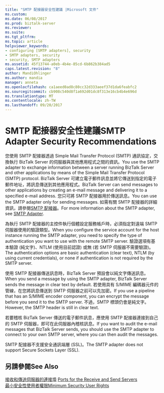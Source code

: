 ```yaml
---
title: "SMTP 配接器安全性建議 |Microsoft 文件"
ms.custom: 
ms.date: 06/08/2017
ms.prod: biztalk-server
ms.reviewer: 
ms.suite: 
ms.tgt_pltfrm: 
ms.topic: article
helpviewer_keywords:
- configuring [SMTP adapters], security
- SMTP adapters, security
- security, SMTP adapters
ms.assetid: 45f13744-a0eb-4b4e-85cd-6b862b384ad5
caps.latest.revision: "8"
author: MandiOhlinger
ms.author: mandia
manager: anneta
ms.openlocfilehash: ca1aeed0ad8c80cc32d333aeef37d1da6feabfc2
ms.sourcegitcommit: cb908c540d8f1a692d01dc8f313e16cb4b4e696d
ms.translationtype: MT
ms.contentlocale: zh-TW
ms.lasthandoff: 09/20/2017
---
```

# <a name="smtp-adapter-security-recommendations"></a><span data-ttu-id="2051e-102">SMTP 配接器安全性建議</span><span class="sxs-lookup"><span data-stu-id="2051e-102">SMTP Adapter Security Recommendations</span></span>
<span data-ttu-id="2051e-103">您使用 SMTP 配接器透過 Simple Mail Transfer Protocol (SMTP) 通訊協定，交換執行 BizTalk Server 的伺服器與其他應用程式之間的資訊。</span><span class="sxs-lookup"><span data-stu-id="2051e-103">You use the SMTP adapter to exchange information between a server running BizTalk Server and other applications by means of the Simple Mail Transfer Protocol (SMTP) protocol.</span></span> <span data-ttu-id="2051e-104">BizTalk Server 可建立電子郵件訊息並將它傳送到指定的電子郵件地址，將訊息傳送到其他應用程式。</span><span class="sxs-lookup"><span data-stu-id="2051e-104">BizTalk Server can send messages to other applications by creating an e-mail message and delivering it to a specified e-mail address.</span></span> <span data-ttu-id="2051e-105">您只可將 SMTP 配接器用於傳送訊息。</span><span class="sxs-lookup"><span data-stu-id="2051e-105">You can use the SMTP adapter only for sending messages.</span></span> <span data-ttu-id="2051e-106">如需有關 SMTP 配接器的詳細資訊，請參閱[SMTP 配接器](../core/smtp-adapter.md)。</span><span class="sxs-lookup"><span data-stu-id="2051e-106">For more information about the SMTP adapter, see [SMTP Adapter](../core/smtp-adapter.md).</span></span>  
  
 <span data-ttu-id="2051e-107">為執行 SMTP 配接器的主控件執行個體設定服務帳戶時，必須指定對遠端 SMTP 伺服器使用的驗證類型。</span><span class="sxs-lookup"><span data-stu-id="2051e-107">When you configure the service account for the host instance running the SMTP adapter, you need to specify the type of authentication you want to use with the remote SMTP server.</span></span> <span data-ttu-id="2051e-108">驗證選項有基本驗證 (純文字)、NTLM (使用目前認證) 或無 (若 SMTP 伺服器不需要驗證)。</span><span class="sxs-lookup"><span data-stu-id="2051e-108">The authentication options are basic authentication (clear text), NTLM (by using current credentials), or none if authentication is not required by the SMTP server.</span></span>  
  
 <span data-ttu-id="2051e-109">使用 SMTP 配接器傳送訊息時，BizTalk Server 預設會以純文字傳送訊息。</span><span class="sxs-lookup"><span data-stu-id="2051e-109">When you send a message by using the SMTP adapter, BizTalk Server sends the message in clear text by default.</span></span> <span data-ttu-id="2051e-110">若使用具有 S/MIME 編碼器元件的管線，在您將訊息傳送到 SMTP 伺服器之前可以先加密。</span><span class="sxs-lookup"><span data-stu-id="2051e-110">If you use a pipeline that has an S/MIME encoder component, you can encrypt the message before you send it to the SMTP server.</span></span> <span data-ttu-id="2051e-111">不過，SMTP 標頭仍會是純文字。</span><span class="sxs-lookup"><span data-stu-id="2051e-111">However, the SMTP header is still in clear text.</span></span>  
  
 <span data-ttu-id="2051e-112">若要稽核 BizTalk Server 傳送的電子郵件訊息，應使用 SMTP 配接器連接到自己的 SMTP 伺服器，即可在此伺服器內稽核訊息。</span><span class="sxs-lookup"><span data-stu-id="2051e-112">If you want to audit the e-mail messages that BizTalk Server sends, you should use the SMTP adapter to connect to your own SMTP server, where you can then audit the messages.</span></span>  
  
 <span data-ttu-id="2051e-113">SMTP 配接器不支援安全通訊端層 (SSL)。</span><span class="sxs-lookup"><span data-stu-id="2051e-113">The SMTP adapter does not support Secure Sockets Layer (SSL).</span></span>  
  
## <a name="see-also"></a><span data-ttu-id="2051e-114">另請參閱</span><span class="sxs-lookup"><span data-stu-id="2051e-114">See Also</span></span>  
 <span data-ttu-id="2051e-115">[接收和傳送伺服器的連接埠](../core/ports-for-the-receive-and-send-servers.md) </span><span class="sxs-lookup"><span data-stu-id="2051e-115">[Ports for the Receive and Send Servers](../core/ports-for-the-receive-and-send-servers.md) </span></span>  
 [<span data-ttu-id="2051e-116">最小安全性使用者權限</span><span class="sxs-lookup"><span data-stu-id="2051e-116">Minimum Security User Rights</span></span>](../core/minimum-security-user-rights.md)